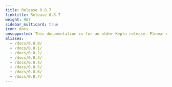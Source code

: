 ```yaml
---
title: Release 0.8.7
linktitle: Release 0.8.7
weight: 987
sidebar_multicard: true
icon: docs
unsupported: This documentation is for an older Keptn release. Please consider the newest one when working with the latest Keptn.
aliases:
  - /docs/0.8.0/
  - /docs/0.8.1/
  - /docs/0.8.2/
  - /docs/0.8.3/
  - /docs/0.8.4/
  - /docs/0.8.5/
  - /docs/0.8.6/
  - /docs/0.8.7/
---
```

